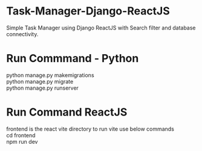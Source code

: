 # Task-Manager-Django-ReactJS<br>
Simple Task Manager using Django ReactJS with Search filter and database connectivity.<br>
# Run Commmand - Python <br>
python manage.py makemigrations <br>
python manage.py migrate <br>
python manage.py runserver <br>

# Run Command ReactJS <br>
frontend is the react vite directory to run vite use below commands <br>
cd frontend <br>
npm run dev <br>

